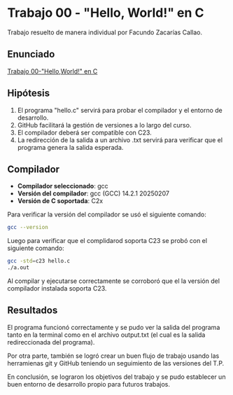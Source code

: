 # Trabajo 00 - "Hello, World!" en C

Trabajo resuelto de manera individual por Facundo Zacarías Callao.

## Enunciado
[Trabajo 00-"Hello,World!" en C](https://josemariasola.github.io/ssl/assignments/Ssl%20Assignments.pdf#page=23)

## Hipótesis
1. El programa "hello.c" servirá para probar el compilador y el entorno de desarrollo.
2. GitHub facilitará la gestión de versiones a lo largo del curso.
3. El compilador deberá ser compatible con C23.
4. La redirección de la salida a un archivo .txt servirá para verificar que el programa genera la salida esperada.

## Compilador

- **Compilador seleccionado**: gcc 
- **Versión del compilador**: gcc (GCC) 14.2.1 20250207
- **Versión de C soportada**: C2x

Para verificar la versión del compilador se usó el siguiente comando:

```bash
gcc --version
```

Luego para verificar que el complidarod soporta C23 se probó con el siguiente comando:

```bash
gcc -std=c23 hello.c
./a.out
```

Al compilar y ejecutarse correctamente se corroboró que el la versión del compilador instalada soporta C23.

## Resultados

El programa funcionó correctamente y se pudo ver la salida del programa tanto en la terminal como en el archivo output.txt (el cual es la salida redireccionada del programa).

Por otra parte, también se logró crear un buen flujo de trabajo usando las herramienas git y GitHub teniendo un seguimiento de las versiones del T.P.

En conclusión, se lograron los objetivos del trabajo y se pudo establecer un buen entorno de desarrollo propio para futuros trabajos.